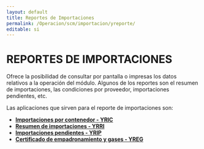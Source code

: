 ```yaml
---
layout: default
title: Reportes de Importaciones
permalink: /Operacion/scm/importacion/yreporte/
editable: si
---
```


# REPORTES DE IMPORTACIONES  

Ofrece la posibilidad de consultar por pantalla o impresas los datos relativos a la operación del módulo. Algunos de los reportes son el resumen de importaciones, las condiciones por proveedor, importaciones pendientes, etc.  

Las aplicaciones que sirven para el reporte de importaciones son:  

* [**Importaciones por contenedor - YRIC**](http://docs.oasiscom.com/Operacion/scm/importacion/yreporte/yric)    
* [**Resumen de importaciones - YRRI**](http://docs.oasiscom.com/Operacion/scm/importacion/yreporte/yrri)    
* [**Importaciones pendientes - YRIP**](http://docs.oasiscom.com/Operacion/scm/importacion/yreporte/yrip)  
* [**Certificado de empadronamiento y gases - YREG**](http://docs.oasiscom.com/Operacion/scm/importacion/yreporte/yreg)

